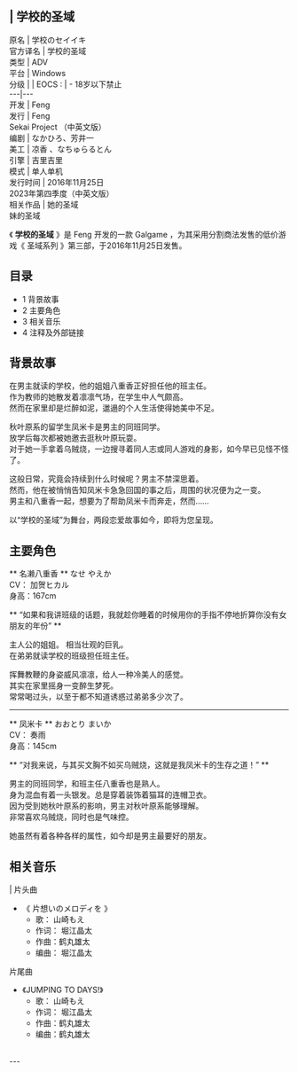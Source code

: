|  学校的圣域  
---  
原名  |  学校のセイイキ   
官方译名  |  学校的圣域   
类型  |  ADV   
平台  |  Windows   
分级  |  |  EOCS  :  |  \- 18岁以下禁止   
---|---  
开发  |  Feng   
发行  |  Feng    
Sekai Project  （中英文版）  
编剧  |  なかひろ、芳井一   
美工  |  凉香  、なちゅらるとん   
引擎  |  吉里吉里   
模式  |  单人单机   
发行时间  |  2016年11月25日   
2023年第四季度（中英文版）  
相关作品  |  她的圣域    
妹的圣域  
  
《 **学校的圣域** 》是  Feng  开发的一款  Galgame  ，为其采用分割商法发售的低价游戏《  圣域系列
》第三部，于2016年11月25日发售。

##  目录

  * 1  背景故事 
  * 2  主要角色 
  * 3  相关音乐 
  * 4  注释及外部链接 

##  背景故事

  
在男主就读的学校，他的姐姐八重香正好担任他的班主任。  
作为教师的她散发着凛凛气场，在学生中人气颇高。  
然而在家里却是烂醉如泥，邋遢的个人生活使得她美中不足。  
  
秋叶原系的留学生凤米卡是男主的同班同学。  
放学后每次都被她邀去逛秋叶原玩耍。  
对于她一手拿着乌贼烧，一边搜寻着同人志或同人游戏的身影，如今早已见怪不怪了。  
  
这般日常，究竟会持续到什么时候呢？男主不禁深思着。  
然而，他在被悄悄告知凤米卡急急回国的事之后，周围的状况便为之一变。  
男主和八重香一起，想要为了帮助凤米卡而奔走，然而……  
  
以“学校的圣域”为舞台，两段恋爱故事如今，即将为您呈现。  

##  主要角色

** 名濑八重香  ** なせ やえか  
CV：  加贺ヒカル  
身高：167cm

** “如果和我讲班级的话题，我就趁你睡着的时候用你的手指不停地折算你没有女朋友的年份”  **  
  
主人公的姐姐。 相当壮观的巨乳。  
在弟弟就读学校的班级担任班主任。  
  
挥舞教鞭的身姿威风凛凛，给人一种冷美人的感觉。  
其实在家里摇身一变醉生梦死。  
常常喝过头，以至于都不知道诱惑过弟弟多少次了。

* * *

** 凤米卡  ** おおとり まいか  
CV：  奏雨  
身高：145cm

** “对我来说，与其买文胸不如买乌贼烧，这就是我凤米卡的生存之道！”  **  
  
男主的同班同学，和班主任八重香也是熟人。  
身为混血有着一头银发。总是穿着装饰着猫耳的连帽卫衣。  
因为受到她秋叶原系的影响，男主对秋叶原系能够理解。  
非常喜欢乌贼烧，同时也是气味控。  
  
她虽然有着各种各样的属性，如今却是男主最要好的朋友。

##  相关音乐

|  片头曲  </br>

  * 《  片想いのメロディを  》 
    * 歌：  山崎もえ 
    * 作词：  堀江晶太 
    * 作曲：鹤丸雄太 
    * 编曲：  堀江晶太 

片尾曲  </br>

  * 《JUMPING TO DAYS!》 
    * 歌：  山崎もえ 
    * 作词：  堀江晶太 
    * 作曲：鹤丸雄太 
    * 编曲：鹤丸雄太 

</br>  
---  
  